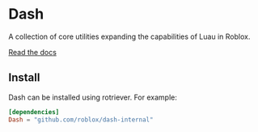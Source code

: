 # Dash

A collection of core utilities expanding the capabilities of Luau in Roblox.

[Read the docs](https://roblox.github.io/dash-internal/)

## Install

Dash can be installed using rotriever. For example:

```toml
[dependencies]
Dash = "github.com/roblox/dash-internal"
```
